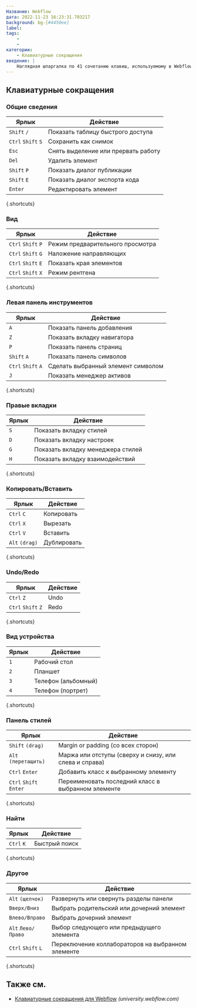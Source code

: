 ```yaml
---
Название: Webflow
дата: 2022-11-23 16:23:31.703217
background: bg-[#4450ee]
label:
tags:
    -
    -
категории:
    - Клавиатурные сокращения
введение: |
    Наглядная шпаргалка по 41 сочетанию клавиш, используемому в Webflow
---
```




Клавиатурные сокращения
------------------



### Общие сведения

Ярлык | Действие
---|---
`Shift` `/` | Показать таблицу быстрого доступа
`Ctrl` `Shift` `S` | Сохранить как снимок
`Esc` | Снять выделение или прервать работу
`Del` | Удалить элемент
`Shift` `P` | Показать диалог публикации
`Shift` `E` | Показать диалог экспорта кода
`Enter` | Редактировать элемент
{.shortcuts}


### Вид

Ярлык | Действие
---|---
`Ctrl` `Shift` `P` | Режим предварительного просмотра
`Ctrl` `Shift` `G` | Наложение направляющих
`Ctrl` `Shift` `E` | Показать края элементов
`Ctrl` `Shift` `X` | Режим рентгена
{.shortcuts}


### Левая панель инструментов

Ярлык | Действие
---|---
`A` | Показать панель добавления
`Z` | Показать вкладку навигатора
`P` | Показать панель страниц
`Shift` `A` | Показать панель символов
`Ctrl` `Shift` `A` | Сделать выбранный элемент символом
`J` | Показать менеджер активов
{.shortcuts}


### Правые вкладки

Ярлык | Действие
---|---
`S` | Показать вкладку стилей
`D` | Показать вкладку настроек
`G` | Показать вкладку менеджера стилей
`H` | Показать вкладку взаимодействий
{.shortcuts}


### Копировать/Вставить

Ярлык | Действие
---|---
`Ctrl` `C` | Копировать
`Ctrl` `X` | Вырезать
`Ctrl` `V` | Вставить
`Alt` `(drag)` | Дублировать
{.shortcuts}


### Undo/Redo

Ярлык | Действие
---|---
`Ctrl` `Z` | Undo
`Ctrl` `Shift` `Z` | Redo
{.shortcuts}


### Вид устройства

Ярлык | Действие
---|---
`1` | Рабочий стол
`2` | Планшет
`3` | Телефон (альбомный)
`4` | Телефон (портрет)
{.shortcuts}


### Панель стилей

Ярлык | Действие
---|---
`Shift` `(drag)` | Margin or padding (со всех сторон)
`Alt` `(перетащить)` | Маржа или отступы (сверху и снизу, или слева и справа)
`Ctrl` `Enter` | Добавить класс к выбранному элементу
`Ctrl` `Shift` `Enter` | Переименовать последний класс в выбранном элементе
{.shortcuts}


### Найти

Ярлык | Действие
---|---
`Ctrl` `K` | Быстрый поиск
{.shortcuts}


### Другое

Ярлык | Действие
---|---
`Alt` `(щелчок)` | Развернуть или свернуть разделы панели
`Вверх/Вниз` | Выбрать родительский или дочерний элемент
`Влево/Вправо` | Выбрать дочерний элемент
`Alt` `Лево/Право` | Выбор следующего или предыдущего элемента
`Ctrl` `Shift` `L` | Переключение коллабораторов на выбранном элементе
{.shortcuts}




Также см.
--------
- [Клавиатурные сокращения для Webflow](https://university.webflow.com/article/keyboard-shortcuts-in-the-webflow-designer) _(university.webflow.com)_
